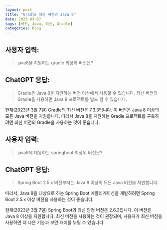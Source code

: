 ```yaml
---
layout: post
title: "Gradle 최신 버전과 Java 8"
date: 2023-03-07
tags: [버전, Java, 최신, Gradle]
categories: blog
---
```


## 사용자 입력:
> java8을 지원하는 gradle 최상위 버전은?

## ChatGPT 응답:
> Gradle은 Java 8을 지원하는 버전 이상에서 사용할 수 있습니다. 최신 버전의 Gradle을 사용하면 Java 8 프로젝트를 빌드 할 수 있습니다.

현재(2023년 3월 7일) Gradle의 최신 버전은 7.3.3입니다. 이 버전은 Java 8 이상의 모든 Java 버전을 지원합니다. 따라서 Java 8을 지원하는 Gradle 프로젝트를 구축하려면 최신 버전의 Gradle을 사용하는 것이 좋습니다.

## 사용자 입력:
> java8에 대응하는 springboot 최상위 버전은?

## ChatGPT 응답:
> Spring Boot 2.5.x 버전부터는 Java 8 이상의 모든 Java 버전을 지원합니다.

따라서, Java 8을 대상으로 하는 Spring Boot 애플리케이션을 개발하려면 Spring Boot 2.5.x 이상 버전을 사용하는 것이 좋습니다. 

현재(2023년 3월 7일) Spring Boot의 최신 안정 버전은 2.6.3입니다. 이 버전은 Java 8 이상을 지원합니다. 최신 버전을 사용하는 것이 권장되며, 사용자가 최신 버전을 사용하면 더 나은 기능과 보안 패치를 누릴 수 있습니다.

